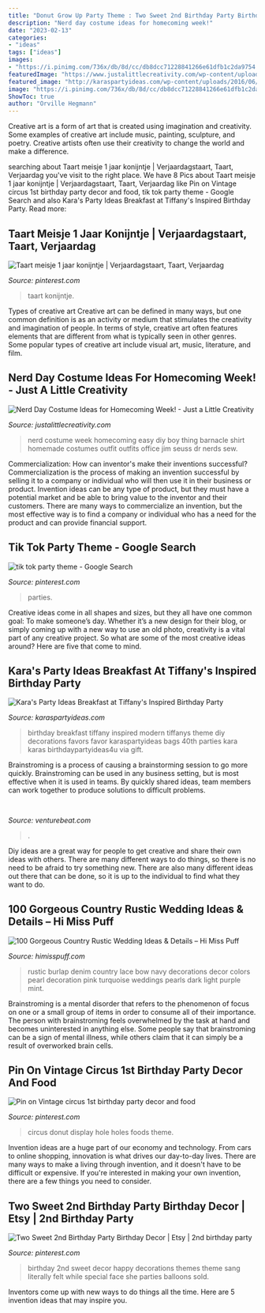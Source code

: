 ```yaml
---
title: "Donut Grow Up Party Theme : Two Sweet 2nd Birthday Party Birthday Decor"
description: "Nerd day costume ideas for homecoming week!"
date: "2023-02-13"
categories:
- "ideas"
tags: ["ideas"]
images:
- "https://i.pinimg.com/736x/db/8d/cc/db8dcc71228841266e61dfb1c2da9754.jpg"
featuredImage: "https://www.justalittlecreativity.com/wp-content/uploads/2014/09/nerddaycostume-1.jpg"
featured_image: "http://karaspartyideas.com/wp-content/uploads/2016/06/Breakfast-at-Tiffanys-Inspired-Birthday-Party-via-Karas-Party-Ideas-KarasPartyIdeas.com60.jpeg"
image: "https://i.pinimg.com/736x/db/8d/cc/db8dcc71228841266e61dfb1c2da9754.jpg"
ShowToc: true
author: "Orville Hegmann"
---
```



Creative art is a form of art that is created using imagination and creativity. Some examples of creative art include music, painting, sculpture, and poetry. Creative artists often use their creativity to change the world and make a difference.

	

		
searching about Taart meisje 1 jaar konijntje | Verjaardagstaart, Taart, Verjaardag you've visit to the right place. We have 8 Pics about Taart meisje 1 jaar konijntje | Verjaardagstaart, Taart, Verjaardag like Pin on Vintage circus 1st birthday party decor and food, tik tok party theme - Google Search and also Kara&#039;s Party Ideas Breakfast at Tiffany&#039;s Inspired Birthday Party. Read more:
		
    
## Taart Meisje 1 Jaar Konijntje | Verjaardagstaart, Taart, Verjaardag

<img loading=lazy src="https://i.pinimg.com/736x/db/8d/cc/db8dcc71228841266e61dfb1c2da9754.jpg" onerror="this.onerror=null;this.src='https://tse4.mm.bing.net/th?id=OIP.Aq1aU3lhpiX00eZs9tnuKgHaHa&amp;pid=15.1';" alt="Taart meisje 1 jaar konijntje | Verjaardagstaart, Taart, Verjaardag">

_Source: pinterest.com_

>taart konijntje. 

	

Types of creative art
Creative art can be defined in many ways, but one common definition is as an activity or medium that stimulates the creativity and imagination of people. In terms of style, creative art often features elements that are different from what is typically seen in other genres. Some popular types of creative art include visual art, music, literature, and film.

    
## Nerd Day Costume Ideas For Homecoming Week! - Just A Little Creativity

<img loading=lazy src="https://www.justalittlecreativity.com/wp-content/uploads/2014/09/nerddaycostume-1.jpg" onerror="this.onerror=null;this.src='https://tse1.mm.bing.net/th?id=OIP.-wb-d7LOewXG7yrIY5-ZFQHaKH&amp;pid=15.1';" alt="Nerd Day Costume Ideas for Homecoming Week! - Just a Little Creativity">

_Source: justalittlecreativity.com_

>nerd costume week homecoming easy diy boy thing barnacle shirt homemade costumes outfit outfits office jim seuss dr nerds sew. 

	

Commercialization: How can inventor's make their inventions successful?
Commercialization is the process of making an invention successful by selling it to a company or individual who will then use it in their business or product. 
Invention ideas can be any type of product, but they must have a potential market and be able to bring value to the inventor and their customers. There are many ways to commercialize an invention, but the most effective way is to find a company or individual who has a need for the product and can provide financial support.

    
## Tik Tok Party Theme - Google Search

<img loading=lazy src="https://i.pinimg.com/736x/b9/ce/c2/b9cec2e38eb7a7e6548b976bcc643837.jpg" onerror="this.onerror=null;this.src='https://tse2.mm.bing.net/th?id=OIP.uuT8AAKgdNhcQzRhZS-0WQHaHc&amp;pid=15.1';" alt="tik tok party theme - Google Search">

_Source: pinterest.com_

>parties. 

	

Creative ideas come in all shapes and sizes, but they all have one common goal: To make someone’s day. Whether it’s a new design for their blog, or simply coming up with a new way to use an old photo, creativity is a vital part of any creative project. So what are some of the most creative ideas around? Here are five that come to mind.

    
## Kara&#039;s Party Ideas Breakfast At Tiffany&#039;s Inspired Birthday Party

<img loading=lazy src="http://karaspartyideas.com/wp-content/uploads/2016/06/Breakfast-at-Tiffanys-Inspired-Birthday-Party-via-Karas-Party-Ideas-KarasPartyIdeas.com60.jpeg" onerror="this.onerror=null;this.src='https://tse4.mm.bing.net/th?id=OIP.KjCYLMpxjai7DMwXkSvtewHaLG&amp;pid=15.1';" alt="Kara&#039;s Party Ideas Breakfast at Tiffany&#039;s Inspired Birthday Party">

_Source: karaspartyideas.com_

>birthday breakfast tiffany inspired modern tiffanys theme diy decorations favors favor karaspartyideas bags 40th parties kara karas birthdaypartyideas4u via gift. 

	

Brainstroming is a process of causing a brainstorming session to go more quickly. Brainstroming can be used in any business setting, but is most effective when it is used in teams. By quickly shared ideas, team members can work together to produce solutions to difficult problems.

    
## 

<img loading=lazy src="https://venturebeat.com/wp-content/uploads/2020/02/1_cZ0XKZn5O09e_ZgM5_DiRA.jpeg?w=800" onerror="this.onerror=null;this.src='https://tse4.mm.bing.net/th?id=OIP.5Cf6C_bqNN277cADEawIQAHaE7&amp;pid=15.1';" alt="">

_Source: venturebeat.com_

>. 

	

Diy ideas are a great way for people to get creative and share their own ideas with others. There are many different ways to do things, so there is no need to be afraid to try something new. There are also many different ideas out there that can be done, so it is up to the individual to find what they want to do.

    
## 100 Gorgeous Country Rustic Wedding Ideas &amp; Details – Hi Miss Puff

<img loading=lazy src="http://www.himisspuff.com/wp-content/uploads/2016/05/Denim-Burlap-Lace-Pearl-Rustic-Wedding-Bow.jpg" onerror="this.onerror=null;this.src='https://tse1.mm.bing.net/th?id=OIP.WaR9he3zpokWW1lyQjOsKwHaTw&amp;pid=15.1';" alt="100 Gorgeous Country Rustic Wedding Ideas &amp; Details – Hi Miss Puff">

_Source: himisspuff.com_

>rustic burlap denim country lace bow navy decorations decor colors pearl decoration pink turquoise weddings pearls dark light purple mint. 

	

Brainstroming is a mental disorder that refers to the phenomenon of focus on one or a small group of items in order to consume all of their importance. The person with brainstroming feels overwhelmed by the task at hand and becomes uninterested in anything else. Some people say that brainstroming can be a sign of mental illness, while others claim that it can simply be a result of overworked brain cells.

    
## Pin On Vintage Circus 1st Birthday Party Decor And Food

<img loading=lazy src="https://i.pinimg.com/736x/2f/c1/69/2fc1697e37c1027bdb018f54cfe9a30c--vintage-circus-party-donut-holes.jpg" onerror="this.onerror=null;this.src='https://tse2.mm.bing.net/th?id=OIP.5aTaUhKyUPFKSbbURGRmYADYEg&amp;pid=15.1';" alt="Pin on Vintage circus 1st birthday party decor and food">

_Source: pinterest.com_

>circus donut display hole holes foods theme. 

	

Invention ideas are a huge part of our economy and technology. From cars to online shopping, innovation is what drives our day-to-day lives. There are many ways to make a living through invention, and it doesn't have to be difficult or expensive. If you're interested in making your own invention, there are a few things you need to consider.

    
## Two Sweet 2nd Birthday Party Birthday Decor | Etsy | 2nd Birthday Party

<img loading=lazy src="https://i.pinimg.com/736x/67/c0/31/67c0312b207c77fe53d4008deb5fd874.jpg" onerror="this.onerror=null;this.src='https://tse1.mm.bing.net/th?id=OIP.8zwtpFy2zxg6BOhvf2p6dAHaHa&amp;pid=15.1';" alt="Two Sweet 2nd Birthday Party Birthday Decor | Etsy | 2nd birthday party">

_Source: pinterest.com_

>birthday 2nd sweet decor happy decorations themes theme sang literally felt while special face she parties balloons sold. 

	

Inventors come up with new ways to do things all the time. Here are 5 invention ideas that may inspire you.

